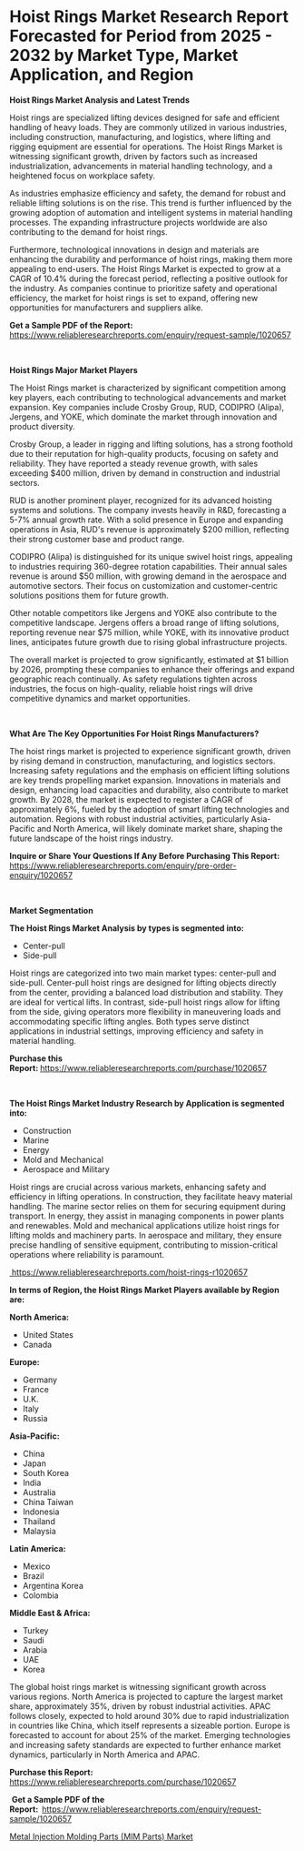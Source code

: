 <p><h1>Hoist Rings Market Research Report Forecasted for Period from 2025 -  2032 by Market Type, Market Application, and Region</h1></p><p><strong>Hoist Rings Market Analysis and Latest Trends</strong></p>
<p><p>Hoist rings are specialized lifting devices designed for safe and efficient handling of heavy loads. They are commonly utilized in various industries, including construction, manufacturing, and logistics, where lifting and rigging equipment are essential for operations. The Hoist Rings Market is witnessing significant growth, driven by factors such as increased industrialization, advancements in material handling technology, and a heightened focus on workplace safety.</p><p>As industries emphasize efficiency and safety, the demand for robust and reliable lifting solutions is on the rise. This trend is further influenced by the growing adoption of automation and intelligent systems in material handling processes. The expanding infrastructure projects worldwide are also contributing to the demand for hoist rings.</p><p>Furthermore, technological innovations in design and materials are enhancing the durability and performance of hoist rings, making them more appealing to end-users. The Hoist Rings Market is expected to grow at a CAGR of 10.4% during the forecast period, reflecting a positive outlook for the industry. As companies continue to prioritize safety and operational efficiency, the market for hoist rings is set to expand, offering new opportunities for manufacturers and suppliers alike.</p></p>
<p><strong>Get a Sample PDF of the Report:&nbsp;</strong> <a href="https://www.reliableresearchreports.com/enquiry/request-sample/1020657?utm_campaign=3319&utm_medium=2&utm_source=Github&utm_content=ia&utm_term=21032025&utm_id=hoist-rings">https://www.reliableresearchreports.com/enquiry/request-sample/1020657</a></p>
<p>&nbsp;</p>
<p><strong>Hoist Rings Major Market Players</strong></p>
<p><p>The Hoist Rings market is characterized by significant competition among key players, each contributing to technological advancements and market expansion. Key companies include Crosby Group, RUD, CODIPRO (Alipa), Jergens, and YOKE, which dominate the market through innovation and product diversity.</p><p>Crosby Group, a leader in rigging and lifting solutions, has a strong foothold due to their reputation for high-quality products, focusing on safety and reliability. They have reported a steady revenue growth, with sales exceeding $400 million, driven by demand in construction and industrial sectors.</p><p>RUD is another prominent player, recognized for its advanced hoisting systems and solutions. The company invests heavily in R&D, forecasting a 5-7% annual growth rate. With a solid presence in Europe and expanding operations in Asia, RUD's revenue is approximately $200 million, reflecting their strong customer base and product range.</p><p>CODIPRO (Alipa) is distinguished for its unique swivel hoist rings, appealing to industries requiring 360-degree rotation capabilities. Their annual sales revenue is around $50 million, with growing demand in the aerospace and automotive sectors. Their focus on customization and customer-centric solutions positions them for future growth.</p><p>Other notable competitors like Jergens and YOKE also contribute to the competitive landscape. Jergens offers a broad range of lifting solutions, reporting revenue near $75 million, while YOKE, with its innovative product lines, anticipates future growth due to rising global infrastructure projects.</p><p>The overall market is projected to grow significantly, estimated at $1 billion by 2026, prompting these companies to enhance their offerings and expand geographic reach continually. As safety regulations tighten across industries, the focus on high-quality, reliable hoist rings will drive competitive dynamics and market opportunities.</p></p>
<p>&nbsp;</p>
<p><strong>What Are The Key Opportunities For Hoist Rings Manufacturers?</strong></p>
<p><p>The hoist rings market is projected to experience significant growth, driven by rising demand in construction, manufacturing, and logistics sectors. Increasing safety regulations and the emphasis on efficient lifting solutions are key trends propelling market expansion. Innovations in materials and design, enhancing load capacities and durability, also contribute to market growth. By 2028, the market is expected to register a CAGR of approximately 6%, fueled by the adoption of smart lifting technologies and automation. Regions with robust industrial activities, particularly Asia-Pacific and North America, will likely dominate market share, shaping the future landscape of the hoist rings industry.</p></p>
<p><strong>Inquire or Share Your Questions If Any Before Purchasing This Report:</strong> <a href="https://www.reliableresearchreports.com/enquiry/pre-order-enquiry/1020657?utm_campaign=3319&utm_medium=2&utm_source=Github&utm_content=ia&utm_term=21032025&utm_id=hoist-rings">https://www.reliableresearchreports.com/enquiry/pre-order-enquiry/1020657</a></p>
<p>&nbsp;</p>
<p><strong>Market Segmentation</strong></p>
<p><strong>The Hoist Rings Market Analysis by types is segmented into:</strong></p>
<p><ul><li>Center-pull</li><li>Side-pull</li></ul></p>
<p><p>Hoist rings are categorized into two main market types: center-pull and side-pull. Center-pull hoist rings are designed for lifting objects directly from the center, providing a balanced load distribution and stability. They are ideal for vertical lifts. In contrast, side-pull hoist rings allow for lifting from the side, giving operators more flexibility in maneuvering loads and accommodating specific lifting angles. Both types serve distinct applications in industrial settings, improving efficiency and safety in material handling.</p></p>
<p><strong>Purchase this Report:&nbsp;</strong><a href="https://www.reliableresearchreports.com/purchase/1020657?utm_campaign=3319&utm_medium=2&utm_source=Github&utm_content=ia&utm_term=21032025&utm_id=hoist-rings">https://www.reliableresearchreports.com/purchase/1020657</a></p>
<p>&nbsp;</p>
<p><strong>The Hoist Rings Market Industry Research by Application is segmented into:</strong></p>
<p><ul><li>Construction</li><li>Marine</li><li>Energy</li><li>Mold and Mechanical</li><li>Aerospace and Military</li></ul></p>
<p><p>Hoist rings are crucial across various markets, enhancing safety and efficiency in lifting operations. In construction, they facilitate heavy material handling. The marine sector relies on them for securing equipment during transport. In energy, they assist in managing components in power plants and renewables. Mold and mechanical applications utilize hoist rings for lifting molds and machinery parts. In aerospace and military, they ensure precise handling of sensitive equipment, contributing to mission-critical operations where reliability is paramount.</p></p>
<p><a href="https://www.reliableresearchreports.com/hoist-rings-r1020657?utm_campaign=3319&utm_medium=2&utm_source=Github&utm_content=ia&utm_term=21032025&utm_id=hoist-rings">&nbsp;https://www.reliableresearchreports.com/hoist-rings-r1020657</a></p>
<p><strong>In terms of Region, the Hoist Rings Market Players available by Region are:</strong></p>
<p>
    <p> <strong> North America: </strong>
        <ul>
            <li>United States</li>
            <li>Canada</li>
        </ul>
        </p> 
    <p> <strong> Europe: </strong>
        <ul>
            <li>Germany</li>
            <li>France</li>
            <li>U.K.</li>
            <li>Italy</li>
            <li>Russia</li>
        </ul>
        </p> 
    <p> <strong> Asia-Pacific: </strong>
        <ul>
            <li>China</li>
            <li>Japan</li>
            <li>South Korea</li>
            <li>India</li>
            <li>Australia</li>
            <li>China Taiwan</li>
            <li>Indonesia</li>
            <li>Thailand</li>
            <li>Malaysia</li>
        </ul>
        </p> 
    <p> <strong> Latin America: </strong>
        <ul>
            <li>Mexico</li>
            <li>Brazil</li>
            <li>Argentina Korea</li>
            <li>Colombia</li>
        </ul>
        </p> 
    <p> <strong> Middle East & Africa: </strong>
        <ul>
            <li>Turkey</li>
            <li>Saudi</li>
            <li>Arabia</li>
            <li>UAE</li>
            <li>Korea</li>
        </ul>
    </p>
    </p>
<p><p>The global hoist rings market is witnessing significant growth across various regions. North America is projected to capture the largest market share, approximately 35%, driven by robust industrial activities. APAC follows closely, expected to hold around 30% due to rapid industrialization in countries like China, which itself represents a sizeable portion. Europe is forecasted to account for about 25% of the market. Emerging technologies and increasing safety standards are expected to further enhance market dynamics, particularly in North America and APAC.</p></p>
<p><strong>Purchase this Report: </strong><a href="https://www.reliableresearchreports.com/purchase/1020657?utm_campaign=3319&utm_medium=2&utm_source=Github&utm_content=ia&utm_term=21032025&utm_id=hoist-rings">https://www.reliableresearchreports.com/purchase/1020657</a></p>
<p>&nbsp;<strong>Get a Sample PDF of the Report:&nbsp;&nbsp;</strong><a href="https://www.reliableresearchreports.com/enquiry/request-sample/1020657?utm_campaign=3319&utm_medium=2&utm_source=Github&utm_content=ia&utm_term=21032025&utm_id=hoist-rings">https://www.reliableresearchreports.com/enquiry/request-sample/1020657</a></p>
<p><strong></strong></p>
<p><p><a href="https://github.com/abidomamen/Market-Research-Report-List-1/blob/main/metal-injection-molding-parts-mim-parts-market.md?utm_campaign=3319&utm_medium=2&utm_source=Github&utm_content=ia&utm_term=21032025&utm_id=hoist-rings">Metal Injection Molding Parts (MIM Parts) Market</a></p></p>